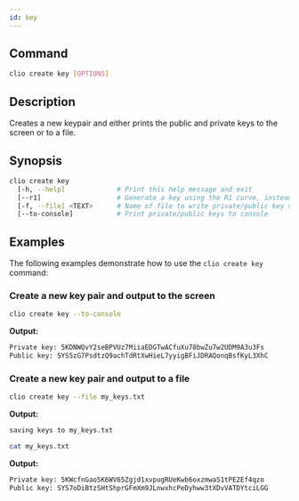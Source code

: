 ```yaml
---
id: key
---
```


## Command

```sh
clio create key [OPTIONS]
```

## Description

Creates a new keypair and either prints the public and private keys to the screen or to a file.

## Synopsis

```sh
clio create key
  [-h, --help]             # Print this help message and exit
  [--r1]                   # Generate a key using the R1 curve, instead of the K1 curve
  [-f, --file] <TEXT>      # Name of file to write private/public key output to. (Must be set, unless "--to-console" is passed)
  [--to-console]           # Print private/public keys to console
```

## Examples

The following examples demonstrate how to use the `clio create key` command:

### Create a new key pair and output to the screen

```sh
clio create key --to-console
```

**Output:**

```sh
Private key: 5KDNWQvY2seBPVUz7MiiaEDGTwACfuXu78bwZu7w2UDM9A3u3Fs
Public key: SYS5zG7PsdtzQ9achTdRtXwHieL7yyigBFiJDRAQonqBsfKyL3XhC
```

### Create a new key pair and output to a file

```sh
clio create key --file my_keys.txt
```

**Output:**

```sh
saving keys to my_keys.txt
```

```sh
cat my_keys.txt
```

**Output:**

```sh
Private key: 5KWcfnGao5K6WV65Zgjd1xvpugRUeKwb6oxzmwaS1tPE2Ef4qzo
Public key: SYS7oDiBtzSHtShprGFmXm9JLnwxhcPeDyhww3tXDvVATDYtciLGG
```
